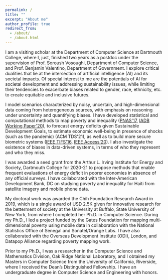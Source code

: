 ```yaml
---
permalink: /
title: ""
excerpt: "About me"
author_profile: true
redirect_from: 
  - /about/
  - /about.html
---
```

I am a visiting scholar at the Department of Computer Science at Dartmouth College, where I, just, finished two years as a postdoc under the supervision of Prof. Soroush Vosoughi, Department of Computer Science, and Prof. Benjamin Valentino, Department of Government. I explore critical dualities that lie at the intersection of artificial intelligence (AI) and its societal impacts. Of special interest to me are the potentials of AI for societal development and addressing sustainability issues, while limiting their tendencies to exacerbate biases related to gender, race, ethnicity, etc. to create equitable and inclusive futures.

I model scenarios characterized by noisy, uncertain, and high-dimensional data coming from heterogeneous sources, with emphasis on reasoning under uncertainty and quantifying biases. I have developed statistical and computational methods to map poverty and inequality (<a href="https://www.pnas.org/content/114/46/E9783">PNAS'17</a>, <a href="https://publications.iadb.org/en/estimating-and-forecasting-income-poverty-and-inequality-in-haiti-using-satellite-imagery-and-mobile-phone-data">IADB Working Paper'20</a>), to forecast energy deficits given Sustainable Development Goals, to estimate economic well-being in presence of shocks (such as the pandemic) (ACM TDS'21), as well as to build more secure biometric systems (<a href="https://ieeexplore.ieee.org/abstract/document/7556408">IEEE TIFS'16</a>, <a href="https://ieeexplore.ieee.org/document/9157880">IEEE Access'20</a>). I also investigate the existence of biases in data-driven systems, in terms of who they represent and who they miss. 

I was awarded a seed grant from the Arthur L. Irving Institute for Energy and Society, Dartmouth College for 2020-21 to propose methods that enable frequent evaluations of energy deficit in poorer economies in absence of any official surveys. I have collaborated with the Inter-American Development Bank, DC on studying poverty and inequality for Haiti from satellite imagery and mobile phone data.

My doctoral work was awarded the Chih Foundation Research Award in 2019, which is a single award of USD 2.5K given for innovative research for the betterment of society at the University at Buffalo, State University of New York, from where I completed her Ph.D. in Computer Science. During my Ph.D., I led a project funded by the Gates Foundation for mapping multi-dimensional poverty using mobile data in collaboration with the National Statistics Office of Senegal and Sonatel/Orange Labs. I have also collaborated with the Overseas Development Institute (ODI), London, and Datapop Alliance regarding poverty mapping work.

Prior to my Ph.D., I was a researcher in the Computer Science and Mathematics Division, Oak Ridge National Laboratory, and I obtained my Masters in Computer Science from the University of California, Riverside, where I received the Dean’s Distinguished Fellowship. I have an undergraduate degree in Computer Science and Engineering with honors.
